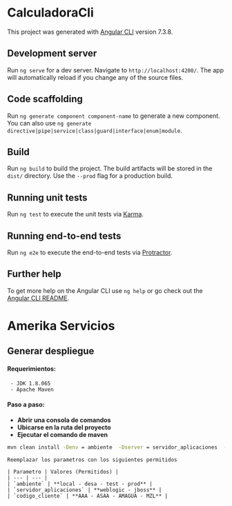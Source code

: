 # CalculadoraCli

This project was generated with [Angular CLI](https://github.com/angular/angular-cli) version 7.3.8.

## Development server

Run `ng serve` for a dev server. Navigate to `http://localhost:4200/`. The app will automatically reload if you change any of the source files.

## Code scaffolding

Run `ng generate component component-name` to generate a new component. You can also use `ng generate directive|pipe|service|class|guard|interface|enum|module`.

## Build

Run `ng build` to build the project. The build artifacts will be stored in the `dist/` directory. Use the `--prod` flag for a production build.

## Running unit tests

Run `ng test` to execute the unit tests via [Karma](https://karma-runner.github.io).

## Running end-to-end tests

Run `ng e2e` to execute the end-to-end tests via [Protractor](http://www.protractortest.org/).

## Further help

To get more help on the Angular CLI use `ng help` or go check out the [Angular CLI README](https://github.com/angular/angular-cli/blob/master/README.md).

# Amerika Servicios

## Generar despliegue

#### Requerimientos:
	 - JDK 1.8.065
	 - Apache Maven

#### 	Paso a paso:
* **Abrir una consola de comandos**
* **Ubicarse en la ruta del proyecto**
* **Ejecutar el comando de maven**
```bash
mvn clean install -Denv = ambiente  -Dserver = servidor_aplicaciones  -DcodCliente = codigo_cliente
```


	Reemplazar los parametros con los siguientes permitidos 

	| Parametro | Valores (Permitidos) |
	| --- | --- |
	| `ambiente` | **local - desa - test - prod** |
	| `servidor_aplicaciones` | **weblogic - jboss** |
	| `codigo_cliente` | **AAA - ASAA - AMAGUA - MZL** |
